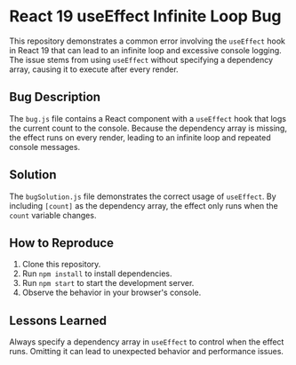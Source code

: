 # React 19 useEffect Infinite Loop Bug

This repository demonstrates a common error involving the `useEffect` hook in React 19 that can lead to an infinite loop and excessive console logging.  The issue stems from using `useEffect` without specifying a dependency array, causing it to execute after every render.

## Bug Description

The `bug.js` file contains a React component with a `useEffect` hook that logs the current count to the console.  Because the dependency array is missing, the effect runs on every render, leading to an infinite loop and repeated console messages.

## Solution

The `bugSolution.js` file demonstrates the correct usage of `useEffect`. By including `[count]` as the dependency array, the effect only runs when the `count` variable changes.

## How to Reproduce

1. Clone this repository.
2. Run `npm install` to install dependencies.
3. Run `npm start` to start the development server. 
4. Observe the behavior in your browser's console.

## Lessons Learned

Always specify a dependency array in `useEffect` to control when the effect runs.  Omitting it can lead to unexpected behavior and performance issues.